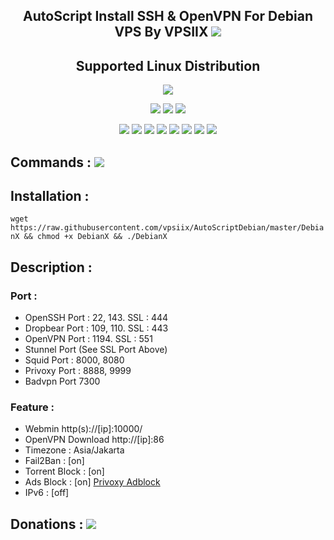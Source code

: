 <h2 align="center">AutoScript Install SSH & OpenVPN For Debian VPS By VPSIIX   <img src="https://img.shields.io/badge/Version-1.0-yellowgreen.svg"></h2>

<h2 align="center">Supported Linux Distribution</h2>
<p align="center"><img src="https://www.debian.org/logos/openlogo.svg"></p>
<p align="center"><img src="https://img.shields.io/static/v1?style=for-the-badge&logo=debian&label=Debian%208&message=Jessie&color=red"> <img src="https://img.shields.io/static/v1?style=for-the-badge&logo=debian&label=Debian%209&message=Stretch&color=red"> <img src="https://img.shields.io/static/v1?style=for-the-badge&logo=debian&label=Debian%2010&message=Buster&color=red"></p>
<p align="center"><img src="https://img.shields.io/badge/Service-OpenSSH-success.svg">  <img src="https://img.shields.io/badge/Service-Dropbear-success.svg">  <img src="https://img.shields.io/badge/Service-BadVPN-success.svg">  <img src="https://img.shields.io/badge/Service-Stunnel-success.svg">  <img src="https://img.shields.io/badge/Service-OpenVPN-success.svg">  <img src="https://img.shields.io/badge/Service-Squid3-success.svg">  <img src="https://img.shields.io/badge/Service-Privoxy-success.svg">  <img src="https://img.shields.io/badge/Service-Webmin-success.svg">

## Commands : <img src="https://img.shields.io/static/v1?style=for-the-badge&logo=powershell&label=Shell&message=Bash%20Script&color=lightgray">

## Installation :

`
wget https://raw.githubusercontent.com/vpsiix/AutoScriptDebian/master/DebianX && chmod +x DebianX && ./DebianX
`

## Description :

### Port :
* OpenSSH Port : 22, 143. SSL : 444
* Dropbear Port : 109, 110. SSL : 443
* OpenVPN Port : 1194. SSL : 551
* Stunnel Port (See SSL Port Above)
* Squid Port : 8000, 8080
* Privoxy Port : 8888, 9999
* Badvpn Port 7300

### Feature : 
* Webmin http(s)://[ip]:10000/
* OpenVPN Download http://[ip]:86
* Timezone : Asia/Jakarta
* Fail2Ban : [on]
* Torrent Block : [on]
* Ads Block : [on] <a href="https://github.com/skroll/privoxy-adblock/blob/master/privoxy-adblock.sh">Privoxy Adblock</a>
* IPv6     : [off]


## Donations :  <a href="https://paypal.me/ahmadfauzanhabibi" target=”_blank”><img src="https://img.shields.io/static/v1?style=for-the-badge&logo=paypal&label=Paypal&message=Click%20Here&color=blue"></a>

